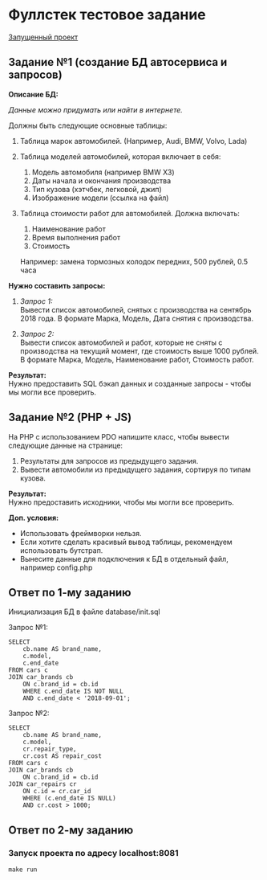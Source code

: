 # Фуллстек тестовое задание

[Запущенный проект](http://n987235h.beget.tech)

## Задание №1 (создание БД автосервиса и запросов)

**Описание БД:**

_Данные можно придумать или найти в интернете._

Должны быть следующие основные таблицы:

1. Таблица марок автомобилей. (Например, Audi, BMW, Volvo, Lada)

2. Таблица моделей автомобилей, которая включает в себя:

   1. Модель автомобиля (например BMW X3)
   2. Даты начала и окончания производства
   3. Тип кузова (хэтчбек, легковой, джип)
   4. Изображение модели (ссылка на файл)

3. Таблица стоимости работ для автомобилей. Должна включать:

   1. Наименование работ
   2. Время выполнения работ
   3. Стоимость

   Например: замена тормозных колодок передних, 500 рублей, 0.5 часа

**Нужно составить запросы:**

1. _Запрос 1:_  
   Вывести список автомобилей, снятых с производства на сентябрь 2018 года. В формате Марка, Модель, Дата снятия с производства.

2. _Запрос 2:_  
   Вывести список автомобилей и работ, которые не сняты с производства на текущий момент, где стоимость выше 1000 рублей. В формате Марка, Модель, Наименование работ, Стоимость работ.

**Результат:**  
Нужно предоставить SQL бэкап данных и созданные запросы \- чтобы мы могли все проверить.

## Задание №2 (PHP \+ JS)

На PHP с использованием PDO напишите класс, чтобы вывести следующие данные на странице:

1. Результаты для запросов из предыдущего задания.
2. Вывести автомобили из предыдущего задания, сортируя по типам кузова.

**Результат:**  
Нужно предоставить исходники, чтобы мы могли все проверить.

**Доп. условия:**

- Использовать фреймворки нельзя.
- Если хотите сделать красивый вывод таблицы, рекомендуем использовать бутстрап.
- Вынесите данные для подключения к БД в отдельный файл, например config.php

## Ответ по 1-му заданию

Инициализация БД в файле database/init.sql

Запрос №1:

```
SELECT
    cb.name AS brand_name,
    c.model,
    c.end_date
FROM cars c
JOIN car_brands cb
    ON c.brand_id = cb.id
    WHERE c.end_date IS NOT NULL
    AND c.end_date < '2018-09-01';
```

Запрос №2:

```
SELECT
    cb.name AS brand_name,
    c.model,
    cr.repair_type,
    cr.cost AS repair_cost
FROM cars c
JOIN car_brands cb
    ON c.brand_id = cb.id
JOIN car_repairs cr
    ON c.id = cr.car_id
    WHERE (c.end_date IS NULL)
    AND cr.cost > 1000;
```

## Ответ по 2-му заданию

### Запуск проекта по адресу localhost:8081

```
make run
```
